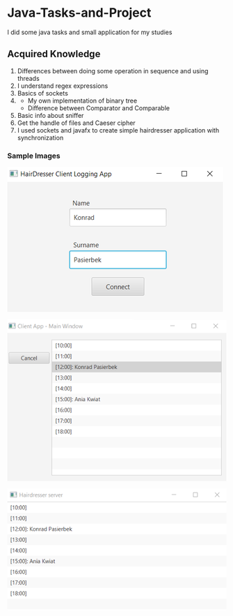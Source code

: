 # Java-Tasks-and-Project
  I did some java tasks and small application for my studies
## Acquired Knowledge
  1) Differences between doing some operation in sequence and using threads
  2) I understand regex expressions
  3) Basics of sockets
  4) * My own implementation of binary tree
     * Difference between Comparator and Comparable
  5) Basic info about sniffer
  6) Get the handle of files and Caeser cipher
  7) I used sockets and javafx to create simple hairdresser application with synchronization
### Sample Images
![](Images/Image1.png)

![](Images/Image2.png)

![](Images/Image3.png)
